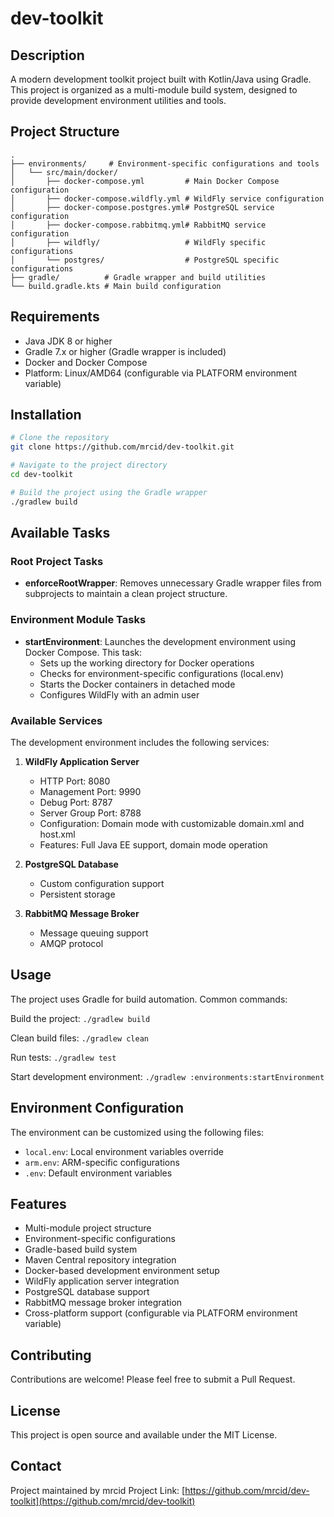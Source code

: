 
# dev-toolkit

## Description
A modern development toolkit project built with Kotlin/Java using Gradle. This project is organized as a multi-module build system, designed to provide development environment utilities and tools.

## Project Structure
```
.
├── environments/     # Environment-specific configurations and tools
│   └── src/main/docker/
│       ├── docker-compose.yml         # Main Docker Compose configuration
│       ├── docker-compose.wildfly.yml # WildFly service configuration
│       ├── docker-compose.postgres.yml# PostgreSQL service configuration
│       ├── docker-compose.rabbitmq.yml# RabbitMQ service configuration
│       ├── wildfly/                   # WildFly specific configurations
│       └── postgres/                  # PostgreSQL specific configurations
├── gradle/          # Gradle wrapper and build utilities
└── build.gradle.kts # Main build configuration
```

## Requirements
- Java JDK 8 or higher
- Gradle 7.x or higher (Gradle wrapper is included)
- Docker and Docker Compose
- Platform: Linux/AMD64 (configurable via PLATFORM environment variable)

## Installation
```bash
# Clone the repository
git clone https://github.com/mrcid/dev-toolkit.git

# Navigate to the project directory
cd dev-toolkit

# Build the project using the Gradle wrapper
./gradlew build
```

## Available Tasks

### Root Project Tasks
- **enforceRootWrapper**: Removes unnecessary Gradle wrapper files from subprojects to maintain a clean project structure.

### Environment Module Tasks
- **startEnvironment**: Launches the development environment using Docker Compose. This task:
  - Sets up the working directory for Docker operations
  - Checks for environment-specific configurations (local.env)
  - Starts the Docker containers in detached mode
  - Configures WildFly with an admin user

### Available Services
The development environment includes the following services:

1. **WildFly Application Server**
   - HTTP Port: 8080
   - Management Port: 9990
   - Debug Port: 8787
   - Server Group Port: 8788
   - Configuration: Domain mode with customizable domain.xml and host.xml
   - Features: Full Java EE support, domain mode operation

2. **PostgreSQL Database**
   - Custom configuration support
   - Persistent storage

3. **RabbitMQ Message Broker**
   - Message queuing support
   - AMQP protocol

## Usage
The project uses Gradle for build automation. Common commands:

Build the project: `./gradlew build`

Clean build files: `./gradlew clean`

Run tests: `./gradlew test`

Start development environment: `./gradlew :environments:startEnvironment`

## Environment Configuration
The environment can be customized using the following files:
- `local.env`: Local environment variables override
- `arm.env`: ARM-specific configurations
- `.env`: Default environment variables

## Features
- Multi-module project structure
- Environment-specific configurations
- Gradle-based build system
- Maven Central repository integration
- Docker-based development environment setup
- WildFly application server integration
- PostgreSQL database support
- RabbitMQ message broker integration
- Cross-platform support (configurable via PLATFORM environment variable)

## Contributing
Contributions are welcome! Please feel free to submit a Pull Request.

## License
This project is open source and available under the MIT License.

## Contact
Project maintained by mrcid
Project Link: [https://github.com/mrcid/dev-toolkit](https://github.com/mrcid/dev-toolkit)